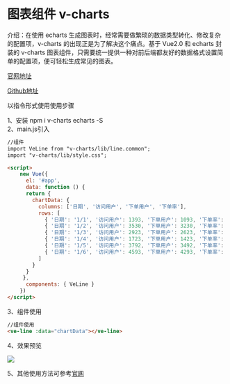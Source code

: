 # 图表组件 v-charts

介绍：在使用 echarts 生成图表时，经常需要做繁琐的数据类型转化、修改复杂的配置项，v-charts 的出现正是为了解决这个痛点。基于 Vue2.0 和 echarts 封装的 v-charts 图表组件，只需要统一提供一种对前后端都友好的数据格式设置简单的配置项，便可轻松生成常见的图表。

[官网地址](https://v-charts.js.org/#/)

[Github地址](https://github.com/ElemeFE/v-charts)

以指令形式使用使用步骤

1、安装 npm i v-charts echarts -S  
2、main.js引入

```html
//组件
import VeLine from "v-charts/lib/line.common";
import "v-charts/lib/style.css";

<script>
    new Vue({
      el: '#app',
      data: function () {
      return {
        chartData: {
          columns: ['日期', '访问用户', '下单用户', '下单率'],
          rows: [
            { '日期': '1/1', '访问用户': 1393, '下单用户': 1093, '下单率': 0.32 },
            { '日期': '1/2', '访问用户': 3530, '下单用户': 3230, '下单率': 0.26 },
            { '日期': '1/3', '访问用户': 2923, '下单用户': 2623, '下单率': 0.76 },
            { '日期': '1/4', '访问用户': 1723, '下单用户': 1423, '下单率': 0.49 },
            { '日期': '1/5', '访问用户': 3792, '下单用户': 3492, '下单率': 0.323 },
            { '日期': '1/6', '访问用户': 4593, '下单用户': 4293, '下单率': 0.78 }
          ]
        }
      }
     },
      components: { VeLine }
    })
</script>
```

3、组件使用

```html
//组件使用
<ve-line :data="chartData"></ve-line>
```

4、效果预览

![](https://oscimg.oschina.net/oscnet/up-0375c9998fa56cc7a074377bf763c613e5b.png)  

5、其他使用方法可参考[官网](https://v-charts.js.org/#/)